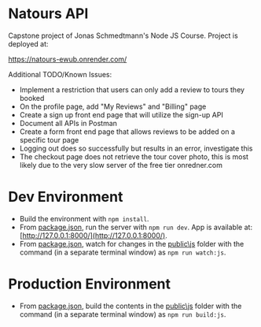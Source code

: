 # Natours API

Capstone project of Jonas Schmedtmann's Node JS Course. Project is deployed at:

https://natours-ewub.onrender.com/

Additional TODO/Known Issues:

- Implement a restriction that users can only add a review to tours they booked
- On the profile page, add "My Reviews" and "Billing" page
- Create a sign up front end page that will utilize the sign-up API
- Document all APIs in Postman
- Create a form front end page that allows reviews to be added on a specific tour page
- Logging out does so successfully but results in an error, investigate this
- The checkout page does not retrieve the tour cover photo, this is most likely due to the very slow server of the free tier onredner.com

# Dev Environment

- Build the environment with `npm install`.
- From [package.json](package.json), run the server with `npm run dev`. App is available at: [http://127.0.0.1:8000/](http://127.0.0.1:8000/).
- From [package.json](package.json), watch for changes in the [public\js](public\js) folder with the command (in a separate terminal window) as `npm run watch:js`.

# Production Environment

- From [package.json](package.json), build the contents in the [public\js](public\js) folder with the command (in a separate terminal window) as `npm run build:js`.
